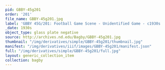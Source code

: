 ```yaml
---
pid: GBBY-45g201
order: '201'
file_name: GBBY-45g201.jpg
label: 'GBBY 45G/201: Football Game Scene - Unidentified Game - c1930s'
_date: 1930s
object_type: glass plate negative
source: http://archives.nd.edu/Bagby/GBBY-45g201.jpg
thumbnail: "/img/derivatives/simple/GBBY-45g201/thumbnail.jpg"
manifest: "/img/derivatives/iiif/images/GBBY-45g201/manifest.json"
full: "/img/derivatives/simple/GBBY-45g201/full.jpg"
layout: generic_collection_item
collection: bagby
---
```

